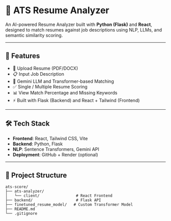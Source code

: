 # 🧠 ATS Resume Analyzer

An AI-powered Resume Analyzer built with **Python (Flask)** and **React**, designed to match resumes against job descriptions using NLP, LLMs, and semantic similarity scoring.

---

## 🚀 Features

- 📄 Upload Resume (PDF/DOCX)
- 📋 Input Job Description
- 🤖 Gemini LLM and Transformer-based Matching
- ✅ Single / Multiple Resume Scoring
- 📊 View Match Percentage and Missing Keywords
- ⚡ Built with Flask (Backend) and React + Tailwind (Frontend)

---

## 🛠️ Tech Stack

- **Frontend**: React, Tailwind CSS, Vite
- **Backend**: Python, Flask
- **NLP**: Sentence Transformers, Gemini API
- **Deployment**: GitHub + Render (optional)

---

## 📂 Project Structure

```plaintext
ats-score/
├── ats-analyzer/
│   └── client/                # React Frontend
├── backend/                   # Flask API
├── finetuned_resume_model/   # Custom Transformer Model
├── README.md
└── .gitignore
